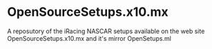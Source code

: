 # OpenSourceSetups.x10.mx
A reposutory of the iRacing NASCAR setups available on the web site OpenSourceSetups.x10.mx and it's mirror OpenSetups.ml
